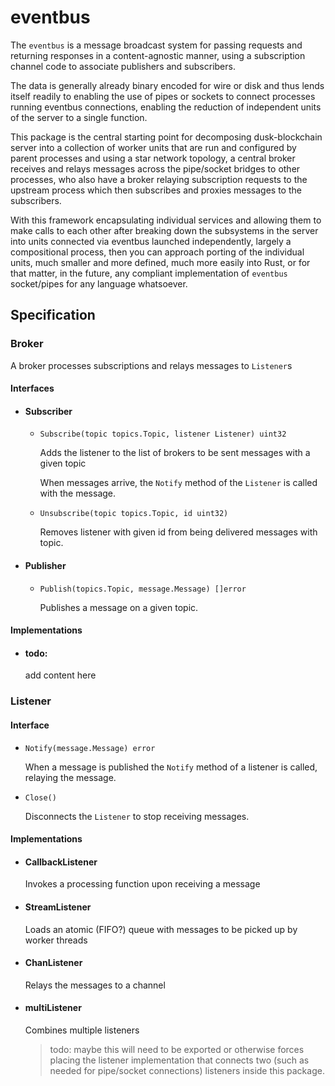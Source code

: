 # eventbus

The `eventbus` is a message broadcast system for passing requests and returning
responses in a content-agnostic manner, using a subscription channel code to
associate publishers and subscribers.

The data is generally already binary encoded for wire or disk and thus lends
itself readily to enabling the use of pipes or sockets to connect processes
running eventbus connections, enabling the reduction of independent units of the
server to a single function.

This package is the central starting point for decomposing dusk-blockchain
server into a collection of worker units that are run and configured by parent
processes and using a star network topology, a central broker receives and
relays messages across the pipe/socket bridges to other processes, who also have
a broker relaying subscription requests to the upstream process which then
subscribes and proxies messages to the subscribers.

With this framework encapsulating individual services and allowing them to make
calls to each other after breaking down the subsystems in the server into units
connected via eventbus launched independently, largely a compositional process,
then you can approach porting of the individual units, much smaller and more
defined, much more easily into Rust, or for that matter, in the future, any
compliant implementation of `eventbus` socket/pipes for any language whatsoever.

## Specification

### Broker

A broker processes subscriptions and relays messages to `Listener`s

#### Interfaces

- #### Subscriber

    - `Subscribe(topic topics.Topic, listener Listener) uint32`

      Adds the listener to the list of brokers to be sent messages with a
      given topic

      When messages arrive, the `Notify` method of the
      `Listener` is called with the message.

    - `Unsubscribe(topic topics.Topic, id uint32)`

      Removes listener with given id from being delivered messages with
      topic.

- #### Publisher

    - `Publish(topics.Topic, message.Message) []error`

      Publishes a message on a given topic.

#### Implementations

- #### todo:

  add content here

### Listener

#### Interface

- `Notify(message.Message) error`

  When a message is published the `Notify` method of a listener is called,
  relaying the message.

- `Close()`

  Disconnects the `Listener` to stop receiving messages.

#### Implementations

- #### CallbackListener

  Invokes a processing function upon receiving a message

- #### StreamListener

  Loads an atomic (FIFO?) queue with messages to be picked up by worker threads

- #### ChanListener

  Relays the messages to a channel

- #### multiListener

  Combines multiple listeners

  > todo: maybe this will need to be exported or otherwise forces placing
  > the listener implementation that connects two (such as needed for pipe/socket connections) listeners inside this package.
